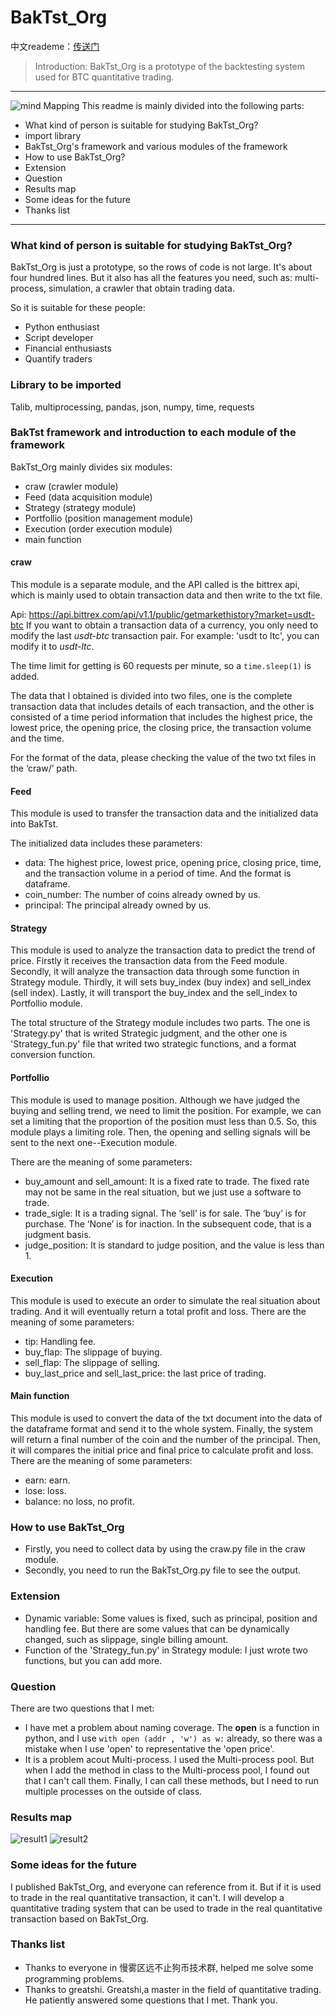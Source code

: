 # BakTst_Org
中文reademe：[传送门](https://github.com/xiaoyao153379/BakTst_Org/blob/master/readme_chinese.md)
>Introduction: BakTst_Org is a prototype of the backtesting system used for BTC quantitative trading.
----
![mind Mapping](https://github.com/xiaoyao153379/BakTst_Org/blob/master/picture/mind_Mapping.png?raw=true "result")
This readme is mainly divided into the following parts:
* What kind of person is suitable for studying BakTst_Org?
* import library
* BakTst_Org's framework and various modules of the framework
* How to use BakTst_Org?
* Extension
* Question
* Results map
* Some ideas for the future
* Thanks list
---
### What kind of person is suitable for studying BakTst_Org?
BakTst_Org is just a prototype, so the rows of code is not large. It's about four hundred lines. But it also has all the features you need, such as: multi-process, simulation, a crawler that obtain trading data.

So it is suitable for these people:
* Python enthusiast
* Script developer
* Financial enthusiasts
* Quantify traders
### Library to be imported
Talib, multiprocessing, pandas, json, numpy, time, requests
### BakTst framework and introduction to each module of the framework
BakTst_Org mainly divides six modules:
* craw (crawler module)
* Feed (data acquisition module)
* Strategy (strategy module)
* Portfollio (position management module)
* Execution (order execution module)
* main function
#### craw
This module is a separate module, and the API called is the bittrex api, which is mainly used to obtain transaction data and then write to the txt file.

Api: https://api.bittrex.com/api/v1.1/public/getmarkethistory?market=usdt-btc
If you want to obtain a transaction data of a currency, you only need to modify the last *usdt-btc* transaction pair. For example: 'usdt to ltc', you can modify it to *usdt-ltc*.

The time limit for getting is 60 requests per minute, so a `time.sleep(1)` is added.

The data that I obtained is divided into two files, one is the complete transaction data that includes details of each transaction, and the other is consisted of a time period information that includes the highest price, the lowest price, the opening price, the closing price, the transaction volume and the time.

For the format of the data, please checking the value of the two txt files in the ‘craw/’ path.

#### Feed

This module is used to transfer the transaction data and the initialized data into BakTst. 

The initialized data includes these parameters:
* data: The highest price, lowest price, opening price, closing price, time, and the transaction volume in a period of time. And the format is dataframe.
* coin_number: The number of coins already owned by us. 
* principal:  The principal already owned by us.
#### Strategy
This module is used to analyze the transaction data to predict the trend of price. Firstly it receives the transaction data from the Feed module. Secondly, it will analyze the transaction data through some function in Strategy module. Thirdly, it will sets buy_index (buy index) and sell_index (sell index). Lastly, it will transport the buy_index and the sell_index to Portfollio module.

The total structure of the Strategy module includes two parts. The one is 'Strategy.py' that is writed Strategic judgment, and the other one is 'Strategy_fun.py' file that writed two strategic functions, and a format conversion function.

#### Portfollio
This module is used to manage position. Although we have judged the buying and selling trend, we need to limit the position. For example, we can set a limiting that the proportion of the position must less than 0.5. So, this module plays a limiting role. Then, the opening and selling signals will be sent to the next one--Execution module. 

There are the meaning of some parameters:
* buy_amount and sell_amount: It is a fixed rate to trade. The fixed rate may not be same in the real situation, but we just use a software to trade.
* trade_sigle: It is a trading signal. The ‘sell’ is for sale. The ‘buy’ is for purchase. The ‘None’ is for inaction. In the subsequent code, that is a judgment basis.
* judge_position: It is standard to judge position, and the value is less than 1.

#### Execution
This module is used to execute an order to simulate the real situation about trading. And it will eventually return a total profit and loss. 
There are the meaning of some parameters:
* tip: Handling fee.
* buy_flap: The slippage of buying.
* sell_flap: The slippage of selling.
* buy_last_price and sell_last_price: the last price of trading.

#### Main function
This module is used to convert the data of the txt document into the data of the dataframe format and send it to the whole system. Finally, the system will return a final number of the coin and the number of the principal. Then, it will compares the initial price and final price to calculate profit and loss. 
There are the meaning of some parameters:
* earn: earn.
* lose: loss.
* balance: no loss, no profit.

### How to use BakTst_Org
* Firstly, you need to collect data by using the craw.py file in the craw module.
* Secondly, you need to run the BakTst_Org.py file to see the output.
### Extension
* Dynamic variable: Some values is fixed, such as  principal, position and handling fee. But there are some values ​​that can be dynamically changed, such as slippage, single billing amount.
* Function of the 'Strategy_fun.py' in Strategy module: I just wrote two functions, but you can add more.
### Question
There are two questions that I met:
* I have met a problem about naming coverage. The **open** is a function in python, and I use `with open (addr , 'w') as w:` already, so there was a mistake when I use 'open' to representative the 'open price'.
* It is a problem acout Multi-process. I used the Multi-process pool. But when I add the method in class to the Multi-process pool, I found out that I can't call them. Finally, I can call these methods, but I need to run multiple processes on the outside of class.
### Results map
![result1](https://github.com/xiaoyao153379/BakTst_Org/blob/master/picture/1.png?raw=true "result")
![result2](https://github.com/xiaoyao153379/BakTst_Org/blob/master/picture/2.png?raw=true "result")
### Some ideas for the future
I published BakTst_Org, and everyone can reference from it. But if it is used to trade in the real quantitative transaction, it can't. I will develop a quantitative trading system that can be used to trade in the real quantitative transaction based on BakTst_Org.
### Thanks list
* Thanks to everyone in 慢雾区远不止狗币技术群, helped me solve some programming problems.
* Thanks to greatshi. Greatshi,a master in the field of quantitative trading. He patiently answered some questions that I met. Thank you.